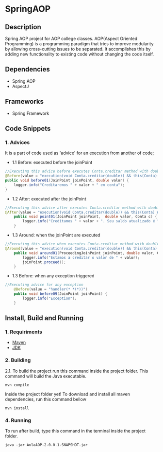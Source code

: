 # SpringAOP

## Description

Spring AOP project for AOP college classes. AOP(Aspect Oriented Programming) is a programming paradigm that tries to improve modularity by allowing cross-cutting issues to be separated. It accomplishes this by adding new functionality to existing code without changing the code itself.

## Dependencies

- Spring AOP
- AspectJ

## Frameworks

- Spring Framework

## Code Snippets

### 1. Advices

 It is a part of code used as 'advice' for an execution from another of code;

 - 1.1 Before: executed before the joinPoint
```java
//Executing this advice before executes Conta.creditar method with double argument, and getting valor value.
@Before(value = "execution(void Conta.creditar(double)) && this(Conta) && args(valor,..))")
public void before01(JoinPoint joinPoint, double valor) {
    logger.info("Creditaremos " + valor + " em conta");
}
```
- 1.2 After: executed after the joinPoint
```java
//Executing this advice after executes Conta.creditar method with double argument, and getting valor value and object.
@After(value = "execution(void Conta.creditar(double)) && this(Conta) && args(valor,..) && target(c))")
	public void point01(JoinPoint joinPoint,  double valor, Conta c) {
		logger.info("Creditamos " + valor + ". Seu saldo atualizado é " + c.saldo);
	}
```

- 1.3 Around:  when the joinPoint are executed
```java
//Executing this advice when executes Conta.creditar method with double argument, and getting valor value and object.
@Around(value = "execution(void Conta.creditar(double)) && this(Conta) && args(valor,..) && target(c))")
	public void around01(ProceedingJoinPoint joinPoint, double valor, Conta c) throws Throwable {
		logger.info("Estamos a creditar o valor de " + valor);
		joinPoint.proceed();
	}

```

- 1.3 Before:  when any exception triggered
```java
//Executing advice for any exception
	@Before(value = "handler(* *(*))")
	public void before09(JoinPoint joinPoint) {
		logger.info("Exception");
	}
```


## Install, Build and Running

### 1. Requiriments
 
 - [Maven](https://maven.apache.org/install.html) 
 - [JDK](https://www.oracle.com/br/java/technologies/javase/jdk11-archive-downloads.html)

### 2. Building

2.1. To build the project run this command inside the project folder. This command will build the Java executable.

`mvn compile` 

Inside the project folder yet! To download and install all maven dependencies, run this command  bellow

`mvn install`

### 4. Running

To run after build, type this command in the terminal inside the project folder.

`java -jar AulaAOP-2-0.0.1-SNAPSHOT.jar`